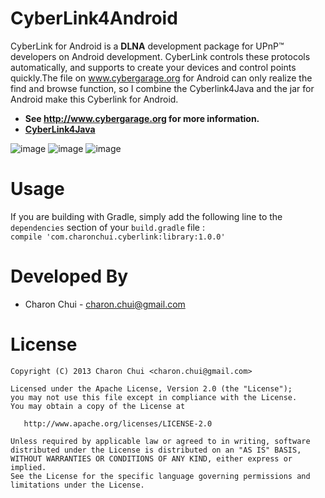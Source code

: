 CyberLink4Android
===

CyberLink for Android is a **DLNA** development package for UPnP™ developers on Android development. CyberLink controls these protocols automatically, and supports to create your devices and control points quickly.The file on www.cybergarage.org for Android can only realize the find and browse function, so I combine the Cyberlink4Java and the jar for Android make this Cyberlink for Android.     

- **See http://www.cybergarage.org for more information.**
- **[CyberLink4Java](https://github.com/cybergarage/CyberLink4Java)**

![image](https://raw.githubusercontent.com/CharonChui/CyberLink4Android/master/Pic/dlna01.jpg)
![image](https://raw.githubusercontent.com/CharonChui/CyberLink4Android/master/Pic/dlna02.jpg)
![image](https://raw.githubusercontent.com/CharonChui/CyberLink4Android/master/Pic/dlna03.jpg)

Usage
===

If you are building with Gradle, simply add the following line to the `dependencies` section of your `build.gradle` file :            
`compile 'com.charonchui.cyberlink:library:1.0.0'`         

Developed By
===

 * Charon Chui - <charon.chui@gmail.com>


License
===

    Copyright (C) 2013 Charon Chui <charon.chui@gmail.com>

    Licensed under the Apache License, Version 2.0 (the "License");
    you may not use this file except in compliance with the License.
    You may obtain a copy of the License at

       http://www.apache.org/licenses/LICENSE-2.0

    Unless required by applicable law or agreed to in writing, software
    distributed under the License is distributed on an "AS IS" BASIS,
    WITHOUT WARRANTIES OR CONDITIONS OF ANY KIND, either express or implied.
    See the License for the specific language governing permissions and
    limitations under the License.
